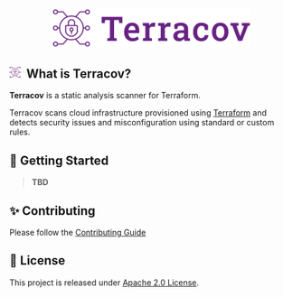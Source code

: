 <div align="center">
<picture>
  <source width="350" media="(prefers-color-scheme: dark)" srcset="https://raw.githubusercontent.com/gsalomao/terracov/master/docs/assets/logo/logo_dark.svg">
  <source width="350" media="(prefers-color-scheme: light)" srcset="https://raw.githubusercontent.com/gsalomao/terracov/master/docs/assets/logo/logo.svg">
  <img width="350" alt="Terracov Logo" src="https://raw.githubusercontent.com/gsalomao/terracov/master/docs/assets/logo/logo.svg">
</picture>
</div>

<h2>
<picture>
  <source width="20" media="(prefers-color-scheme: dark)" srcset="https://raw.githubusercontent.com/gsalomao/terracov/master/docs/assets/logo/icon_dark.svg">
  <source width="20" media="(prefers-color-scheme: light)" srcset="https://raw.githubusercontent.com/gsalomao/terracov/master/docs/assets/logo/icon.svg">
  <img width="20" alt="Terracov Logo" src="https://raw.githubusercontent.com/gsalomao/terracov/master/docs/assets/logo/icon.svg">
</picture>
&nbsp;What is Terracov?
</h2>

**Terracov** is a static analysis scanner for Terraform.<br>

Terracov scans cloud infrastructure provisioned using
[Terraform](https://terraform.io/) and detects security issues and
misconfiguration using standard or custom rules.

## 🚀 Getting Started

> **TBD**

## ✨ Contributing

Please follow the [Contributing Guide](./CONTRIBUTING.md)

## 📃 License

This project is released under [Apache 2.0 License](./LICENSE).
